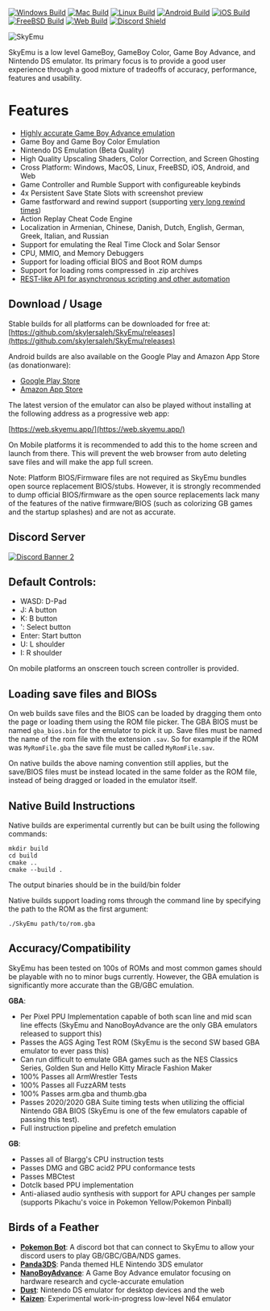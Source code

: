 <a href="https://nightly.link/skylersaleh/SkyEmu/workflows/deploy_win/dev/WindowsRelease.zip" rel="Download Windows">![Windows Build](https://github.com/skylersaleh/SkyEmu/actions/workflows/deploy_win.yml/badge.svg)</a>
<a href="https://nightly.link/skylersaleh/SkyEmu/workflows/deploy_mac/dev/MacOSRelease.zip" rel="Download macOS">![Mac Build](https://github.com/skylersaleh/SkyEmu/actions/workflows/deploy_mac.yml/badge.svg)</a>
<a href="https://nightly.link/skylersaleh/SkyEmu/workflows/deploy_linux/dev/LinuxRelease.zip" rel="Download Linux">![Linux Build](https://github.com/skylersaleh/SkyEmu/actions/workflows/deploy_linux.yml/badge.svg)</a>
<a href="https://nightly.link/skylersaleh/SkyEmu/workflows/deploy_android/dev/AndroidRelease.zip" rel="Download Android">![Android Build](https://github.com/skylersaleh/SkyEmu/actions/workflows/deploy_android.yml/badge.svg)</a>
<a href="https://nightly.link/skylersaleh/SkyEmu/workflows/deploy_ios/dev/iOSRelease.zip" rel="Download iOS">![iOS Build](https://github.com/skylersaleh/SkyEmu/actions/workflows/deploy_ios.yml/badge.svg)</a>
<a href="https://nightly.link/skylersaleh/SkyEmu/workflows/deploy_freebsd/dev/FreeBSDRelease.zip" rel="Download FreeBSD">![FreeBSD Build](https://github.com/skylersaleh/SkyEmu/actions/workflows/deploy_freebsd.yml/badge.svg)</a>
<a href="https://web.skyemu.app/branch/dev" rel="Web Build">![Web Build](https://github.com/skylersaleh/SkyEmu/actions/workflows/deploy_web.yml/badge.svg)</a>
<a href="https://discord.gg/tnUEtmJgA5" rel="Join Discord Server">![Discord Shield](https://discordapp.com/api/guilds/1131322341645893783/widget.png?style=shield)</a> 

![SkyEmu](https://github.com/skylersaleh/SkyEmu/assets/7118296/367de77a-d370-40f7-a8b5-f387bd3a6218)

SkyEmu is a low level GameBoy, GameBoy Color, Game Boy Advance, and Nintendo DS emulator. Its primary focus is to provide a good user experience through a good mixture of tradeoffs of accuracy, performance, features and usability.

# Features

- [Highly accurate Game Boy Advance emulation](docs/Accuracy.md)
- Game Boy and Game Boy Color Emulation
- Nintendo DS Emulation (Beta Quality)
- High Quality Upscaling Shaders, Color Correction, and Screen Ghosting
- Cross Platform: Windows, MacOS, Linux, FreeBSD, iOS, Android, and Web
- Game Controller and Rumble Support with configureable keybinds
- 4x Persistent Save State Slots with screenshot preview
- Game fastforward and rewind support (supporting [very long rewind times](https://www.youtube.com/watch?v=Sfc_1NKbiKg))
- Action Replay Cheat Code Engine 
- Localization in Armenian, Chinese, Danish, Dutch, English, German, Greek, Italian, and Russian
- Support for emulating the Real Time Clock and Solar Sensor
- CPU, MMIO, and Memory Debuggers
- Support for loading official BIOS and Boot ROM dumps
- Support for loading roms compressed in .zip archives
- [REST-like API for asynchronous scripting and other automation](docs/HTTP_CONTROL_SERVER.md)

## Download / Usage

Stable builds for all platforms can be downloaded for free at: [https://github.com/skylersaleh/SkyEmu/releases](https://github.com/skylersaleh/SkyEmu/releases)

Android builds are also available on the Google Play and Amazon App Store (as donationware): 
 - [Google Play Store](https://play.google.com/store/apps/details?id=com.sky.SkyEmu)
 - [Amazon App Store](https://www.amazon.com/SkyEmu-GBC-GBA-NDS-Emulator/dp/B0CGHK8QP5/)

The latest version of the emulator can also be played without installing at the following address as a progressive web app:

[https://web.skyemu.app/](https://web.skyemu.app/)

On Mobile platforms it is recommended to add this to the home screen and launch from there. This will prevent the web browser from auto deleting save files and will make the app full screen. 

Note: Platform BIOS/Firmware files are not required as SkyEmu bundles open source replacement BIOS/stubs. However, it is strongly recommended to dump official BIOS/firmware as the open source replacements lack many of the features of the native firmware/BIOS (such as colorizing GB games and the startup splashes) and are not as accurate. 

## Discord Server

<a href="https://discord.gg/tnUEtmJgA5" rel="Join Discord Server">![Discord Banner 2](https://discordapp.com/api/guilds/1131322341645893783/widget.png?style=banner2)</a>

## Default Controls:

- WASD: D-Pad
- J: A button
- K: B button
- ': Select button
- Enter: Start button
- U: L shoulder
- I: R shoulder

On mobile platforms an onscreen touch screen controller is provided. 

## Loading save files and BIOSs

On web builds save files and the BIOS can be loaded by dragging them onto the page or loading them using the ROM file picker. The GBA BIOS must be named `gba_bios.bin` for the emulator to pick it up. Save files must be named the name of the rom file with the extension `.sav`. So for example if the ROM was `MyRomFile.gba` the save file must be called `MyRomFile.sav`. 

On native builds the above naming convention still applies, but the save/BIOS files must be instead located in the same folder as the ROM file, instead of being dragged or loaded in the emulator itself.

## Native Build Instructions

Native builds are experimental currently but can be built using the following commands:

```
mkdir build
cd build
cmake .. 
cmake --build . 
```

The output binaries should be in the build/bin folder

Native builds support loading roms through the command line by specifying the path to the ROM as the first argument: 

```
./SkyEmu path/to/rom.gba
```

## Accuracy/Compatibility

SkyEmu has been tested on 100s of ROMs and most common games should be playable with no to minor bugs currently. However, the GBA emulation is significantly more accurate than the GB/GBC emulation. 

**GBA**:
- Per Pixel PPU Implementation capable of both scan line and mid scan line effects (SkyEmu and NanoBoyAdvance are the only GBA emulators released to support this) 
- Passes the AGS Aging Test ROM (SkyEmu is the second SW based GBA emulator to ever pass this)
- Can run difficult to emulate GBA games such as the NES Classics Series, Golden Sun and Hello Kitty Miracle Fashion Maker
- 100% Passes all ArmWrestler Tests
- 100% Passes all FuzzARM tests
- 100% Passes arm.gba and thumb.gba
- Passes 2020/2020 GBA Suite timing tests when utilizing the official Nintendo GBA BIOS (SkyEmu is one of the few emulators capable of passing this test).
- Full instruction pipeline and prefetch emulation

**GB**: 
- Passes all of Blargg's CPU instruction tests
- Passes DMG and GBC acid2 PPU conformance tests
- Passes MBCtest
- Dotclk based PPU implementation
- Anti-aliased audio synthesis with support for APU changes per sample (supports Pikachu's voice in Pokemon Yellow/Pokemon Pinball)

## Birds of a Feather
- [**Pokemon Bot**](https://github.com/OFFTKP/pokemon-bot): A discord bot that can connect to SkyEmu to allow your discord users to play GB/GBC/GBA/NDS games. 
- [**Panda3DS**](https://github.com/wheremyfoodat/Panda3DS): Panda themed HLE Nintendo 3DS emulator
- [**NanoBoyAdvance**](https://github.com/nba-emu/NanoBoyAdvance): A Game Boy Advance emulator focusing on hardware research and cycle-accurate emulation
- [**Dust**](https://github.com/kelpsyberry/dust): Nintendo DS emulator for desktop devices and the web
- [**Kaizen**](https://github.com/SimoneN64/Kaizen): Experimental work-in-progress low-level N64 emulator
